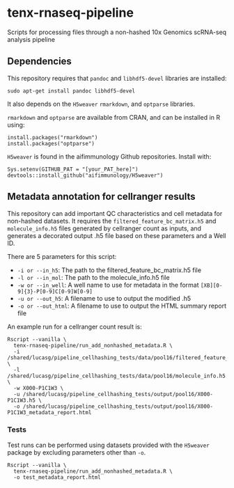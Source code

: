 # tenx-rnaseq-pipeline

Scripts for processing files through a non-hashed 10x Genomics scRNA-seq analysis pipeline

## Dependencies

This repository requires that `pandoc` and `libhdf5-devel` libraries are installed:
```
sudo apt-get install pandoc libhdf5-devel
```

It also depends on the `H5weaver` `rmarkdown`, and `optparse` libraries.

`rmarkdown` and `optparse` are available from CRAN, and can be installed in R using:
```
install.packages("rmarkdown")
install.packages("optparse")
```

`H5weaver` is found in the aifimmunology Github repositories. Install with:
```
Sys.setenv(GITHUB_PAT = "[your_PAT_here]")
devtools::install_github("aifimmunology/H5weaver")
```

## Metadata annotation for cellranger results

This repository can add important QC characteristics and cell metadata for non-hashed datasets. It requires the `filtered_feature_bc_matrix.h5` and `molecule_info.h5` files generated by cellranger count as inputs, and generates a decorated output .h5 file based on these parameters and a Well ID.

There are 5 parameters for this script:  
- `-i or --in_h5`: The path to the filtered_feature_bc_matrix.h5 file  
- `-l or --in_mol`: The path to the molecule_info.h5 file  
- `-w or --in_well`: A well name to use for metadata in the format `[XB][0-9]{3}-P[0-9]C[0-9]W[0-9]`  
- `-u or --out_h5`: A filename to use to output the modified .h5  
- `-o or --out_html`: A filename to use to output the HTML summary report file  

An example run for a cellranger count result is:
```
Rscript --vanilla \
  tenx-rnaseq-pipeline/run_add_nonhashed_metadata.R \
  -i /shared/lucasg/pipeline_cellhashing_tests/data/pool16/filtered_feature_bc_matrix.h5 \
  -l /shared/lucasg/pipeline_cellhashing_tests/data/pool16/molecule_info.h5 \
  -w X000-P1C1W3 \
  -u /shared/lucasg/pipeline_cellhashing_tests/output/pool16/X000-P1C1W3.h5 \
  -o /shared/lucasg/pipeline_cellhashing_tests/output/pool16/X000-P1C1W3_metadata_report.html
```

### Tests

Test runs can be performed using datasets provided with the `H5weaver` package by excluding parameters other than `-o`.

```
Rscript --vanilla \
  tenx-rnaseq-pipeline/run_add_nonhashed_metadata.R \
  -o test_metadata_report.html
```
